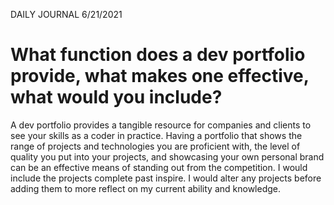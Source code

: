 DAILY JOURNAL 6/21/2021

# What function does a dev portfolio provide, what makes one effective, what would you include?

A dev portfolio provides a tangible resource for companies and clients to see your skills as a coder in practice. Having a portfolio that shows the range of projects and technologies you are proficient with, the level of quality you put into your projects, and showcasing your own personal brand can be an effective means of standing out from the competition. I would include the projects complete past inspire. I would alter any projects before adding them to more reflect on my current ability and knowledge.